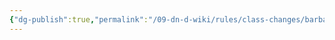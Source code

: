 ```yaml
---
{"dg-publish":true,"permalink":"/09-dn-d-wiki/rules/class-changes/barbarian/path-of-the-totem-warrior/","tags":["class","barbarian"]}
---
```

